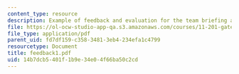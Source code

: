 ```yaml
---
content_type: resource
description: Example of feedback and evaluation for the team briefing assignment.
file: https://ol-ocw-studio-app-qa.s3.amazonaws.com/courses/11-201-gateway-planning-action-fall-2007/14b7dcb5401f1b9e34e04f66ba50c2cd_feedback1.pdf
file_type: application/pdf
parent_uid: fd7df159-c358-3481-3eb4-234efa1c4799
resourcetype: Document
title: feedback1.pdf
uid: 14b7dcb5-401f-1b9e-34e0-4f66ba50c2cd
---
```


